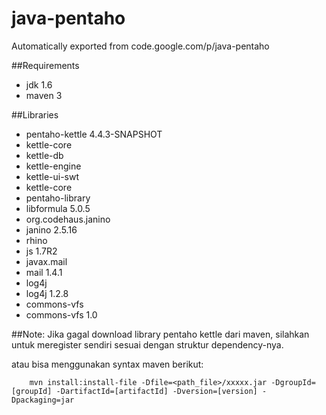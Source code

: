 # java-pentaho
Automatically exported from code.google.com/p/java-pentaho

##Requirements
<ul>
<li>jdk 1.6</li>
<li>maven 3</li>
</ul>
##Libraries
<ul>
<li>pentaho-kettle 4.4.3-SNAPSHOT</li>
<li>kettle-core</li>
<li>kettle-db</li>
<li>kettle-engine</li>
<li>kettle-ui-swt</li>
<li>kettle-core</li>
<li>pentaho-library</li>
<li>libformula 5.0.5</li>
<li>org.codehaus.janino</li>
<li>janino 2.5.16</li>
<li>rhino</li>
<li>js 1.7R2</li>
<li>javax.mail</li>
<li>mail 1.4.1</li>
<li>log4j</li>
<li>log4j 1.2.8</li>
<li>commons-vfs</li>
<li>commons-vfs 1.0</li>
</ul>

##Note:
Jika gagal download library pentaho kettle dari maven, silahkan untuk meregister sendiri sesuai dengan struktur dependency-nya.

atau bisa menggunakan syntax maven berikut:

        mvn install:install-file -Dfile=<path_file>/xxxxx.jar -DgroupId=[groupId] -DartifactId=[artifactId] -Dversion=[version] -Dpackaging=jar
